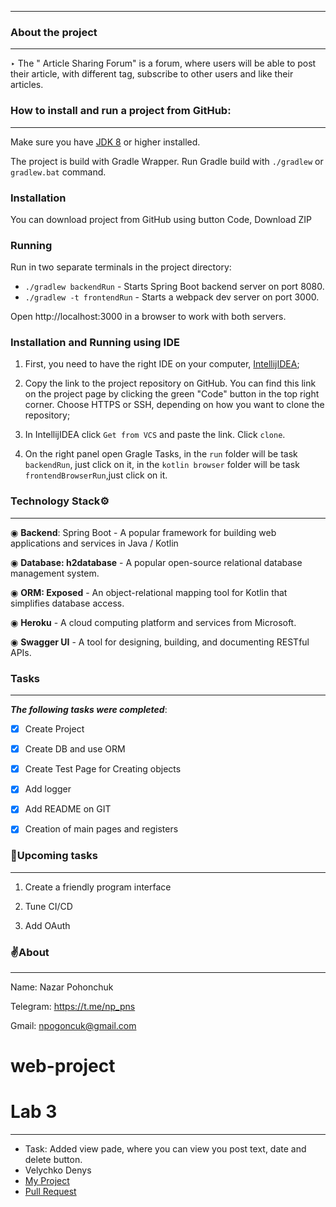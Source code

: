___

### About the project
___
‣ The " Article Sharing Forum" is a forum, where users will be able to post their article, with different tag, subscribe to other users and like their articles. 

### How to install and run a project from **GitHub**:

---
Make sure you have [JDK 8](https://openjdk.java.net/) or higher installed.

The project is build with Gradle Wrapper. Run Gradle build with `./gradlew` or `gradlew.bat` command.
### Installation
You can download project from GitHub using button Code, Download ZIP

### Running
Run in two separate terminals in the project directory:
* `./gradlew backendRun` - Starts Spring Boot backend server on port 8080. 
* `./gradlew -t frontendRun` - Starts a webpack dev server on port 3000. 

Open http://localhost:3000 in a browser to work with both servers.

### Installation and Running using IDE

1. First, you need to have the right IDE on your computer, [IntellijIDEA](https://www.jetbrains.com/idea/);


2. Copy the link to the project repository on GitHub. You can find this link on the project page by clicking the green "Code" button in the top right corner. Choose HTTPS or SSH, depending on how you want to clone the repository;

3. In IntellijIDEA click `Get from VCS` and paste the link. Click `clone`.

4. On the right panel open Gragle Tasks, in the `run` folder will be task `backendRun`, just click on it, in the `kotlin browser` folder will be task `frontendBrowserRun`,just click on it.
### Technology Stack⚙️
___

◉ **Backend**: Spring Boot - A popular framework for building web applications and services in Java / Kotlin

◉ **Database: h2database** - A popular open-source relational database management system.

◉ **ORM: Exposed** - An object-relational mapping tool for Kotlin that simplifies database access.

◉ **Heroku** - A cloud computing platform and services from Microsoft.

◉ **Swagger UI** - A tool for designing, building, and documenting RESTful APIs.

### Tasks
___
***The following tasks were completed***:

- [X] Create Project

- [X] Create DB and use ORM

- [X] Create Test Page for Creating objects

- [X] Add logger

- [X] Add README on GIT

- [X] Creation of main pages and registers


### 📝Upcoming tasks
___
1. Create a friendly program interface

2. Tune CI/CD

3. Add OAuth

### ✌️About
___
Name: Nazar Pohonchuk

Telegram: https://t.me/np_pns

Gmail: npogoncuk@gmail.com

# web-project
# Lab 3
___
- Task: Added view pade, where you can view you post text, date and delete button.
- Velychko Denys
- [My Project](https://github.com/Shushpin/Velychko.LvivUniversity.PersonalProject)
- [Pull Request](https://github.com/npogoncuk/web-project/commit/2a5297b97622b7cf2960a709f82ea05de488ba5a)
